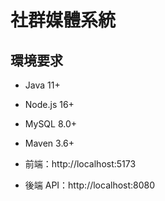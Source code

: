 # 社群媒體系統

## 環境要求
- Java 11+
- Node.js 16+
- MySQL 8.0+
- Maven 3.6+

- 前端：http://localhost:5173
- 後端 API：http://localhost:8080
